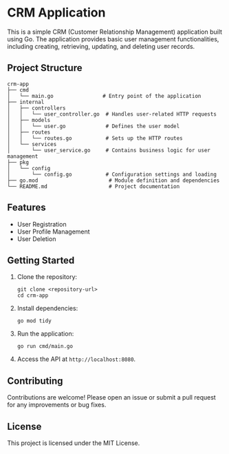 # CRM Application

This is a simple CRM (Customer Relationship Management) application built using Go. The application provides basic user management functionalities, including creating, retrieving, updating, and deleting user records.

## Project Structure

```
crm-app
├── cmd
│   └── main.go                # Entry point of the application
├── internal
│   ├── controllers
│   │   └── user_controller.go  # Handles user-related HTTP requests
│   ├── models
│   │   └── user.go             # Defines the user model
│   ├── routes
│   │   └── routes.go           # Sets up the HTTP routes
│   └── services
│       └── user_service.go     # Contains business logic for user management
├── pkg
│   └── config
│       └── config.go           # Configuration settings and loading
├── go.mod                       # Module definition and dependencies
└── README.md                    # Project documentation
```

## Features

- User Registration
- User Profile Management
- User Deletion

## Getting Started

1. Clone the repository:
   ```
   git clone <repository-url>
   cd crm-app
   ```

2. Install dependencies:
   ```
   go mod tidy
   ```

3. Run the application:
   ```
   go run cmd/main.go
   ```

4. Access the API at `http://localhost:8080`.

## Contributing

Contributions are welcome! Please open an issue or submit a pull request for any improvements or bug fixes.

## License

This project is licensed under the MIT License.